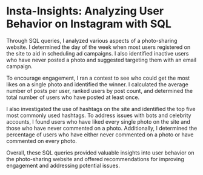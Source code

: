 # Insta-Insights: Analyzing User Behavior on Instagram with SQL 

Through SQL queries, I analyzed various aspects of a photo-sharing website. I determined the day of the week when most users registered on the site to aid in scheduling ad campaigns. I also identified inactive users who have never posted a photo and suggested targeting them with an email campaign.

To encourage engagement, I ran a contest to see who could get the most likes on a single photo and identified the winner. I calculated the average number of posts per user, ranked users by post count, and determined the total number of users who have posted at least once.

I also investigated the use of hashtags on the site and identified the top five most commonly used hashtags. To address issues with bots and celebrity accounts, I found users who have liked every single photo on the site and those who have never commented on a photo. Additionally, I determined the percentage of users who have either never commented on a photo or have commented on every photo.

Overall, these SQL queries provided valuable insights into user behavior on the photo-sharing website and offered recommendations for improving engagement and addressing potential issues.

